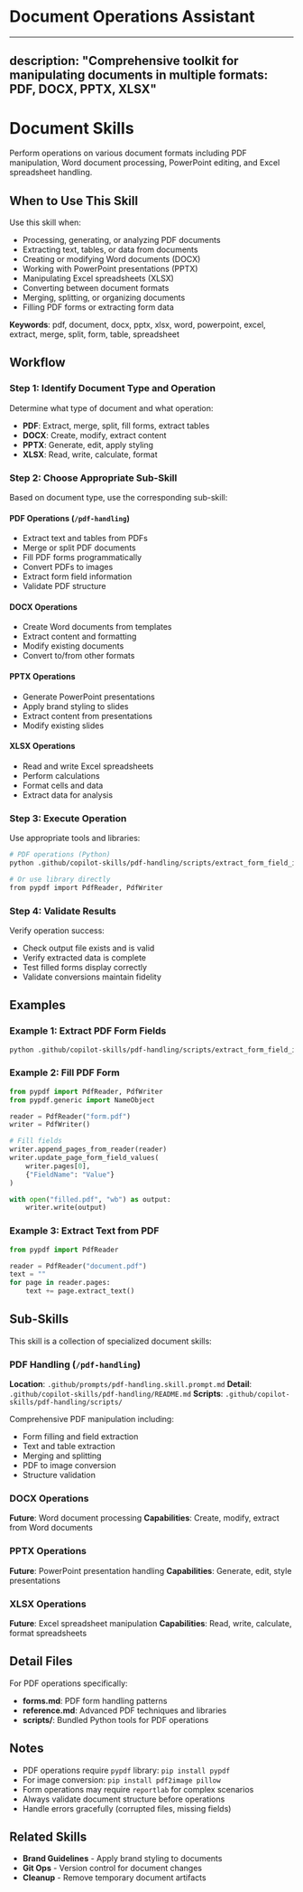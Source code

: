 # Document Operations Assistant

---
description: "Comprehensive toolkit for manipulating documents in multiple formats: PDF, DOCX, PPTX, XLSX"
---

# Document Skills

Perform operations on various document formats including PDF manipulation, Word document processing, PowerPoint editing, and Excel spreadsheet handling.

## When to Use This Skill

Use this skill when:
- Processing, generating, or analyzing PDF documents
- Extracting text, tables, or data from documents
- Creating or modifying Word documents (DOCX)
- Working with PowerPoint presentations (PPTX)
- Manipulating Excel spreadsheets (XLSX)
- Converting between document formats
- Merging, splitting, or organizing documents
- Filling PDF forms or extracting form data

**Keywords**: pdf, document, docx, pptx, xlsx, word, powerpoint, excel, extract, merge, split, form, table, spreadsheet

## Workflow

### Step 1: Identify Document Type and Operation

Determine what type of document and what operation:
- **PDF**: Extract, merge, split, fill forms, extract tables
- **DOCX**: Create, modify, extract content
- **PPTX**: Generate, edit, apply styling
- **XLSX**: Read, write, calculate, format

### Step 2: Choose Appropriate Sub-Skill

Based on document type, use the corresponding sub-skill:

#### PDF Operations (`/pdf-handling`)
- Extract text and tables from PDFs
- Merge or split PDF documents
- Fill PDF forms programmatically
- Convert PDFs to images
- Extract form field information
- Validate PDF structure

#### DOCX Operations
- Create Word documents from templates
- Extract content and formatting
- Modify existing documents
- Convert to/from other formats

#### PPTX Operations
- Generate PowerPoint presentations
- Apply brand styling to slides
- Extract content from presentations
- Modify existing slides

#### XLSX Operations
- Read and write Excel spreadsheets
- Perform calculations
- Format cells and data
- Extract data for analysis

### Step 3: Execute Operation

Use appropriate tools and libraries:
```bash
# PDF operations (Python)
python .github/copilot-skills/pdf-handling/scripts/extract_form_field_info.py input.pdf

# Or use library directly
from pypdf import PdfReader, PdfWriter
```

### Step 4: Validate Results

Verify operation success:
- Check output file exists and is valid
- Verify extracted data is complete
- Test filled forms display correctly
- Validate conversions maintain fidelity

## Examples

### Example 1: Extract PDF Form Fields
```bash
python .github/copilot-skills/pdf-handling/scripts/extract_form_field_info.py form.pdf
```

### Example 2: Fill PDF Form
```python
from pypdf import PdfReader, PdfWriter
from pypdf.generic import NameObject

reader = PdfReader("form.pdf")
writer = PdfWriter()

# Fill fields
writer.append_pages_from_reader(reader)
writer.update_page_form_field_values(
    writer.pages[0], 
    {"FieldName": "Value"}
)

with open("filled.pdf", "wb") as output:
    writer.write(output)
```

### Example 3: Extract Text from PDF
```python
from pypdf import PdfReader

reader = PdfReader("document.pdf")
text = ""
for page in reader.pages:
    text += page.extract_text()
```

## Sub-Skills

This skill is a collection of specialized document skills:

### PDF Handling (`/pdf-handling`)
**Location**: `.github/prompts/pdf-handling.skill.prompt.md`
**Detail**: `.github/copilot-skills/pdf-handling/README.md`
**Scripts**: `.github/copilot-skills/pdf-handling/scripts/`

Comprehensive PDF manipulation including:
- Form filling and field extraction
- Text and table extraction
- Merging and splitting
- PDF to image conversion
- Structure validation

### DOCX Operations
**Future**: Word document processing
**Capabilities**: Create, modify, extract from Word documents

### PPTX Operations
**Future**: PowerPoint presentation handling
**Capabilities**: Generate, edit, style presentations

### XLSX Operations
**Future**: Excel spreadsheet manipulation
**Capabilities**: Read, write, calculate, format spreadsheets

## Detail Files

For PDF operations specifically:
- **forms.md**: PDF form handling patterns
- **reference.md**: Advanced PDF techniques and libraries
- **scripts/**: Bundled Python tools for PDF operations

## Notes

- PDF operations require `pypdf` library: `pip install pypdf`
- For image conversion: `pip install pdf2image pillow`
- Form operations may require `reportlab` for complex scenarios
- Always validate document structure before operations
- Handle errors gracefully (corrupted files, missing fields)

## Related Skills

- **Brand Guidelines** - Apply brand styling to documents
- **Git Ops** - Version control for document changes
- **Cleanup** - Remove temporary document artifacts

